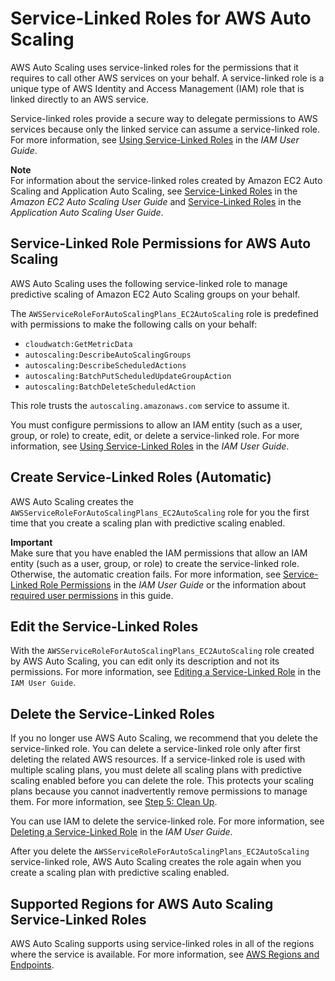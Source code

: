# Service\-Linked Roles for AWS Auto Scaling<a name="aws-auto-scaling-service-linked-roles"></a>

AWS Auto Scaling uses service\-linked roles for the permissions that it requires to call other AWS services on your behalf\. A service\-linked role is a unique type of AWS Identity and Access Management \(IAM\) role that is linked directly to an AWS service\. 

Service\-linked roles provide a secure way to delegate permissions to AWS services because only the linked service can assume a service\-linked role\. For more information, see [Using Service\-Linked Roles](https://docs.aws.amazon.com/IAM/latest/UserGuide/using-service-linked-roles.html) in the *IAM User Guide*\.

**Note**  
For information about the service\-linked roles created by Amazon EC2 Auto Scaling and Application Auto Scaling, see [Service\-Linked Roles](https://docs.aws.amazon.com/autoscaling/ec2/userguide/autoscaling-service-linked-role.html) in the *Amazon EC2 Auto Scaling User Guide* and [Service\-Linked Roles](https://docs.aws.amazon.com/autoscaling/application/userguide/application-auto-scaling-service-linked-roles.html) in the *Application Auto Scaling User Guide*\.

## Service\-Linked Role Permissions for AWS Auto Scaling<a name="service-linked-role-permissions"></a>

AWS Auto Scaling uses the following service\-linked role to manage predictive scaling of Amazon EC2 Auto Scaling groups on your behalf\. 

The `AWSServiceRoleForAutoScalingPlans_EC2AutoScaling` role is predefined with permissions to make the following calls on your behalf: 
+ `cloudwatch:GetMetricData`
+ `autoscaling:DescribeAutoScalingGroups`
+ `autoscaling:DescribeScheduledActions`
+ `autoscaling:BatchPutScheduledUpdateGroupAction`
+ `autoscaling:BatchDeleteScheduledAction`

This role trusts the `autoscaling.amazonaws.com` service to assume it\. 

You must configure permissions to allow an IAM entity \(such as a user, group, or role\) to create, edit, or delete a service\-linked role\. For more information, see [Using Service\-Linked Roles](https://docs.aws.amazon.com/IAM/latest/UserGuide/using-service-linked-roles.html) in the *IAM User Guide*\. 

## Create Service\-Linked Roles \(Automatic\)<a name="create-service-linked-role-automatic"></a>

AWS Auto Scaling creates the `AWSServiceRoleForAutoScalingPlans_EC2AutoScaling` role for you the first time that you create a scaling plan with predictive scaling enabled\.

**Important**  
Make sure that you have enabled the IAM permissions that allow an IAM entity \(such as a user, group, or role\) to create the service\-linked role\. Otherwise, the automatic creation fails\. For more information, see [Service\-Linked Role Permissions](https://docs.aws.amazon.com/IAM/latest/UserGuide/using-service-linked-roles.html#service-linked-role-permissions) in the *IAM User Guide* or the information about [required user permissions](auth-and-access-control.md) in this guide\.

## Edit the Service\-Linked Roles<a name="edit-service-linked-role"></a>

With the `AWSServiceRoleForAutoScalingPlans_EC2AutoScaling` role created by AWS Auto Scaling, you can edit only its description and not its permissions\. For more information, see [Editing a Service\-Linked Role](https://docs.aws.amazon.com/IAM/latest/UserGuide/using-service-linked-roles.html#edit-service-linked-role) in the `IAM User Guide`\.

## Delete the Service\-Linked Roles<a name="delete-service-linked-role"></a>

If you no longer use AWS Auto Scaling, we recommend that you delete the service\-linked role\. You can delete a service\-linked role only after first deleting the related AWS resources\. If a service\-linked role is used with multiple scaling plans, you must delete all scaling plans with predictive scaling enabled before you can delete the role\. This protects your scaling plans because you cannot inadvertently remove permissions to manage them\. For more information, see [Step 5: Clean Up](gs-delete-scaling-plan.md)\.

You can use IAM to delete the service\-linked role\. For more information, see [Deleting a Service\-Linked Role](https://docs.aws.amazon.com/IAM/latest/UserGuide/using-service-linked-roles.html#delete-service-linked-role) in the *IAM User Guide*\.

After you delete the `AWSServiceRoleForAutoScalingPlans_EC2AutoScaling` service\-linked role, AWS Auto Scaling creates the role again when you create a scaling plan with predictive scaling enabled\. 

## Supported Regions for AWS Auto Scaling Service\-Linked Roles<a name="slr-regions"></a>

AWS Auto Scaling supports using service\-linked roles in all of the regions where the service is available\. For more information, see [AWS Regions and Endpoints](https://docs.aws.amazon.com/general/latest/gr/rande.html)\.